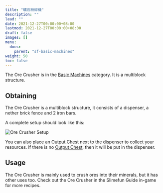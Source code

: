 ```yaml
---
title: "礦石粉碎機"
description: ""
lead: ""
date: 2021-12-27T00:00:00+08:00
lastmod: 2021-12-27T00:00:00+08:00
draft: false
images: []
menu: 
  docs:
    parent: "sf-basic-machines"
weight: 50
toc: false
---
```


The Ore Crusher is in the [Basic Machines](/docs/slimefun/basic-machines) category. It is a multiblock structure.

## Obtaining

The Ore Crusher is a multiblock structure, it consists of a dispenser, a nether brick fence and 2 iron bars.

A complete setup should look like this:

<img src="/slimefun-images/multiblock-ore-crusher.png" alt="Ore Crusher Setup">

You can also place an [Output Chest](/docs/slimefun/output-chest) next to the dispenser to collect your resources. If there is no [Output Chest](/docs/slimefun/output-chest), then it will be put in the dispenser.

## Usage

The Ore Crusher is mainly used to crush ores into their minerals, but it has other uses too.
Check out the Ore Crusher in the Slimefun Guide in-game for more recipes.
